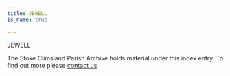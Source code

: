 ```yaml
---
title: JEWELL
is_name: true

---
```


JEWELL


The Stoke Climsland Parish Archive holds material under this index entry. To find out more please [contact us](/contact/)
